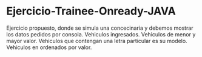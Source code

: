 # Ejercicio-Trainee-Onready-JAVA


Ejercicio propuesto, donde se simula una concecinaria y debemos mostrar los datos pedidos por consola.
 Vehiculos ingresados.
 Vehiculos de menor y mayor valor.
 Vehiculos que contengan una letra particular es su modelo.
 Vehiculos en ordenados por valor.
 
